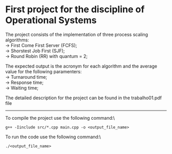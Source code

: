 # First project for the discipline of Operational Systems

The project consists of the implementation of three process scaling algorithms:\
-> First Come First Server (FCFS);\
-> Shorstest Job First (SJF);\
-> Round Robin (RR) with quantum = 2;

The expected output is the acronym for each algorithm and the average value for the following paramenters:\
-> Turnaround time;\
-> Response time;\
-> Waiting time;

The detailed description for the project can be found in the trabalho01.pdf file

-------------------------------------------------------------------------------------------------------------

To compile the project use the following command:\
```
g++ -Iinclude src/*.cpp main.cpp -o <output_file_name>
```

To run the code use the following command:\
```
./<output_file_name>
```
